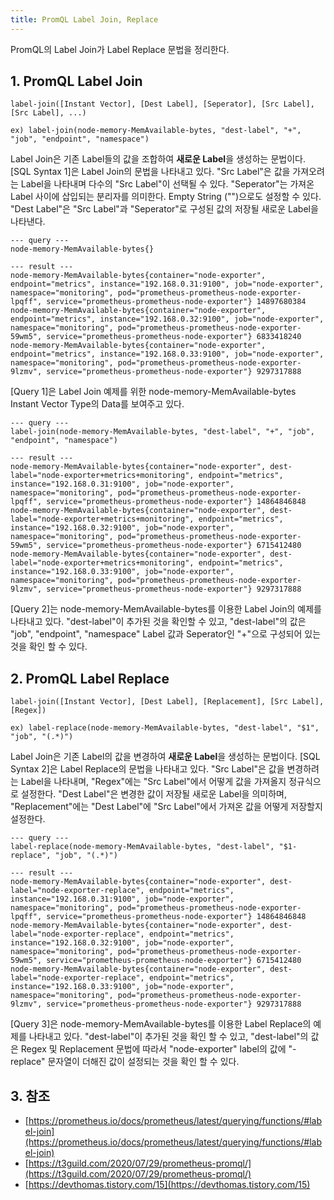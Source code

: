```yaml
---
title: PromQL Label Join, Replace
---
```


PromQL의 Label Join가 Label Replace 문법을 정리한다.

## 1. PromQL Label Join

```text {caption="[SQL Syntax 1] PromQL Label Join"}
label-join([Instant Vector], [Dest Label], [Seperator], [Src Label], [Src Label], ...)

ex) label-join(node-memory-MemAvailable-bytes, "dest-label", "+", "job", "endpoint", "namespace")
```

Label Join은 기존 Label들의 값을 조합하여 **새로운 Label**을 생성하는 문법이다. [SQL Syntax 1]은 Label Join의 문법을 나타내고 있다. "Src Label"은 값을 가져오려는 Label을 나타내며 다수의 "Src Label"이 선택될 수 있다. "Seperator"는 가져온 Label 사이에 삽입되는 분리자를 의미한다. Empty String ("")으로도 설정할 수 있다. "Dest Label"은 "Src Label"과 "Seperator"로 구성된 값의 저장될 새로운 Label을 나타낸다.

```text {caption="[Query 1] node-memory-MemAvailable-bytes"}
--- query ---
node-memory-MemAvailable-bytes{}

--- result ---
node-memory-MemAvailable-bytes{container="node-exporter", endpoint="metrics", instance="192.168.0.31:9100", job="node-exporter", namespace="monitoring", pod="prometheus-prometheus-node-exporter-lpqff", service="prometheus-prometheus-node-exporter"} 14897680384
node-memory-MemAvailable-bytes{container="node-exporter", endpoint="metrics", instance="192.168.0.32:9100", job="node-exporter", namespace="monitoring", pod="prometheus-prometheus-node-exporter-59wm5", service="prometheus-prometheus-node-exporter"} 6833418240
node-memory-MemAvailable-bytes{container="node-exporter", endpoint="metrics", instance="192.168.0.33:9100", job="node-exporter", namespace="monitoring", pod="prometheus-prometheus-node-exporter-9lzmv", service="prometheus-prometheus-node-exporter"} 9297317888
```

[Query 1]은 Label Join 예제를 위한 node-memory-MemAvailable-bytes Instant Vector Type의 Data를 보여주고 있다.

```text {caption="[Query 2] node-memory-MemAvailable-bytes with Join", }
--- query ---
label-join(node-memory-MemAvailable-bytes, "dest-label", "+", "job", "endpoint", "namespace")

--- result ---
node-memory-MemAvailable-bytes{container="node-exporter", dest-label="node-exporter+metrics+monitoring", endpoint="metrics", instance="192.168.0.31:9100", job="node-exporter", namespace="monitoring", pod="prometheus-prometheus-node-exporter-lpqff", service="prometheus-prometheus-node-exporter"} 14864846848
node-memory-MemAvailable-bytes{container="node-exporter", dest-label="node-exporter+metrics+monitoring", endpoint="metrics", instance="192.168.0.32:9100", job="node-exporter", namespace="monitoring", pod="prometheus-prometheus-node-exporter-59wm5", service="prometheus-prometheus-node-exporter"} 6715412480
node-memory-MemAvailable-bytes{container="node-exporter", dest-label="node-exporter+metrics+monitoring", endpoint="metrics", instance="192.168.0.33:9100", job="node-exporter", namespace="monitoring", pod="prometheus-prometheus-node-exporter-9lzmv", service="prometheus-prometheus-node-exporter"} 9297317888
```

[Query 2]는 node-memory-MemAvailable-bytes를 이용한 Label Join의 예제를 나타내고 있다. "dest-label"이 추가된 것을 확인할 수 있고, "dest-label"의 값은 "job", "endpoint", "namespace" Label 값과 Seperator인 "+"으로 구성되어 있는것을 확인 할 수 있다.

## 2. PromQL Label Replace

```text {caption="[SQL Syntax 2] PromQL Label Replace"}
label-join([Instant Vector], [Dest Label], [Replacement], [Src Label], [Regex])

ex) label-replace(node-memory-MemAvailable-bytes, "dest-label", "$1", "job", "(.*)")
```

Label Join은 기존 Label의 값을 변경하여 **새로운 Label**을 생성하는 문법이다. [SQL Syntax 2]은 Label Replace의 문법을 나타내고 있다. "Src Label"은 값을 변경하려는 Label을 나타내며, "Regex"에는 "Src Label"에서 어떻게 값을 가져올지 정규식으로 설정한다. "Dest Label"은 변경한 값이 저장될 새로운 Label을 의미하며, "Replacement"에는 "Dest Label"에 "Src Label"에서 가져온 값을 어떻게 저장할지 설정한다.

```text {caption="[Query 3] node-memory-MemAvailable-bytes with Replace", }
--- query ---
label-replace(node-memory-MemAvailable-bytes, "dest-label", "$1-replace", "job", "(.*)")

--- result ---
node-memory-MemAvailable-bytes{container="node-exporter", dest-label="node-exporter-replace", endpoint="metrics", instance="192.168.0.31:9100", job="node-exporter", namespace="monitoring", pod="prometheus-prometheus-node-exporter-lpqff", service="prometheus-prometheus-node-exporter"} 14864846848
node-memory-MemAvailable-bytes{container="node-exporter", dest-label="node-exporter-replace", endpoint="metrics", instance="192.168.0.32:9100", job="node-exporter", namespace="monitoring", pod="prometheus-prometheus-node-exporter-59wm5", service="prometheus-prometheus-node-exporter"} 6715412480
node-memory-MemAvailable-bytes{container="node-exporter", dest-label="node-exporter-replace", endpoint="metrics", instance="192.168.0.33:9100", job="node-exporter", namespace="monitoring", pod="prometheus-prometheus-node-exporter-9lzmv", service="prometheus-prometheus-node-exporter"} 9297317888
```

[Query 3]은 node-memory-MemAvailable-bytes를 이용한 Label Replace의 예제를 나타내고 있다. "dest-label"이 추가된 것을 확인 할 수 있고, "dest-label"의 값은 Regex 및 Replacement 문법에 따라서 "node-exporter" label의 값에 "-replace" 문자열이 더해진 값이 설정되는 것을 확인 할 수 있다.

## 3. 참조

* [https://prometheus.io/docs/prometheus/latest/querying/functions/#label-join](https://prometheus.io/docs/prometheus/latest/querying/functions/#label-join)
* [https://t3guild.com/2020/07/29/prometheus-promql/](https://t3guild.com/2020/07/29/prometheus-promql/)
* [https://devthomas.tistory.com/15](https://devthomas.tistory.com/15)

